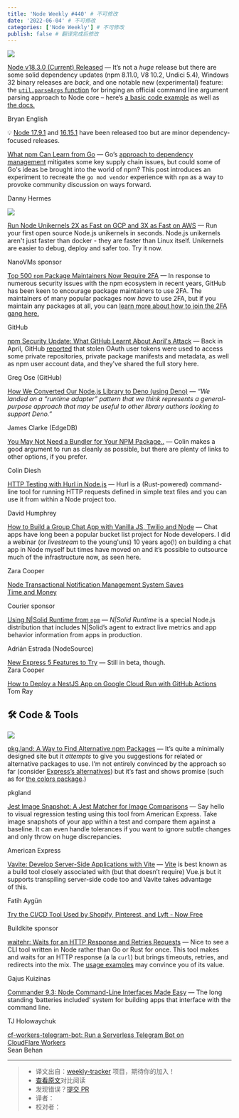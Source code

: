 ```yaml
---
title: 'Node Weekly #440' # 不可修改
date: '2022-06-04' # 不可修改
categories: ['Node Weekly'] # 不可修改
publish: false # 翻译完成后修改
---
```


[![](https://res.cloudinary.com/cpress/image/upload/w_1280,e_sharpen:60/flga2w9sleoesaulvfb5.jpg)](https://nodeweekly.com/link/124310/web)

<!--以上是预览信息，图片一张或限制百字左右，前者优先，全文请使用二级及以下标题-->
<!-- more -->

[Node v18.3.0 (Current) Released](https://nodeweekly.com/link/124310/web "nodejs.org") — It’s not a _huge_ release but there are some solid dependency updates (npm 8.11.0, V8 10.2, Undici 5.4), Windows 32 binary releases are _back_, and one notable new (experimental) feature: the [`util.parseArgs` function](https://nodeweekly.com/link/124311/web) for bringing an official command line argument parsing approach to Node core – here’s [a basic code example](https://nodeweekly.com/link/124312/web) as well as [the docs.](https://nodeweekly.com/link/124313/web)

Bryan English

💡 [Node 17.9.1](https://nodeweekly.com/link/124339/web) and [16.15.1](https://nodeweekly.com/link/124340/web) have been released too but are minor dependency-focused releases.

[What npm Can Learn from Go](https://nodeweekly.com/link/124314/web "engineering.hardfin.com") — Go’s [approach to dependency management](https://nodeweekly.com/link/124315/web) mitigates some key supply chain issues, but could some of Go's ideas be brought into the world of npm? This post introduces an experiment to recreate the `go mod vendor` experience with `npm` as a way to provoke community discussion on ways forward.

Danny Hermes

[![](https://copm.s3.amazonaws.com/8b9a1151.png)](https://nodeweekly.com/link/124305/web)

[Run Node Unikernels 2X as Fast on GCP and 3X as Fast on AWS](https://nodeweekly.com/link/124305/web) — Run your first open source Node.js unikernels in seconds. Node.js unikernels aren't just faster than docker - they are faster than Linux itself. Unikernels are easier to debug, deploy and safer too. Try it now.

NanoVMs sponsor

[Top 500 `npm` Package Maintainers Now Require 2FA](https://nodeweekly.com/link/124316/web "github.blog") — In response to numerous security issues with the npm ecosystem in recent years, GitHub has been keen to encourage package maintainers to use 2FA. The maintainers of many popular packages now _have_ to use 2FA, but if you maintain any packages at all, you can [learn more about how to join the 2FA gang here.](https://nodeweekly.com/link/124317/web)

GitHub

[npm Security Update: What GitHub Learnt About April's Attack](https://nodeweekly.com/link/124318/web "github.blog") — Back in April, GitHub [reported](https://nodeweekly.com/link/124319/web) that stolen OAuth user tokens were used to access some private repositories, private package manifests and metadata, as well as npm user account data, and they've shared the full story here.

Greg Ose (GitHub)

[How We Converted Our Node.js Library to Deno (using Deno)](https://nodeweekly.com/link/124320/web "www.edgedb.com") — _“We landed on a “runtime adapter” pattern that we think represents a general-purpose approach that may be useful to other library authors looking to support Deno.”_

James Clarke (EdgeDB)

[You May Not Need a Bundler for Your NPM Package..](https://nodeweekly.com/link/124321/web "cmdcolin.github.io") — Colin makes a good argument to run as cleanly as possible, but there are plenty of links to other options, if you prefer.

Colin Diesh

[HTTP Testing with Hurl in Node.js](https://nodeweekly.com/link/124322/web "blog.humphd.org") — Hurl is a (Rust-powered) command-line tool for running HTTP requests defined in simple text files and you can use it from within a Node project too.

David Humphrey

[How to Build a Group Chat App with Vanilla JS, Twilio and Node](https://nodeweekly.com/link/124323/web "www.smashingmagazine.com") — Chat apps have long been a popular bucket list project for Node developers. I did a webinar (or _livestream_ to the young'uns) 10 years ago(!) on building a chat app in Node myself but times have moved on and it’s possible to outsource much of the infrastructure now, as seen here.

Zara Cooper

[Node Transactional Notification Management System Saves Time and Money](https://nodeweekly.com/link/124306/web "www.courier.com")

Courier sponsor

[Using N|Solid Runtime from `npm`](https://nodeweekly.com/link/124324/web "nodesource.com") — _N|Solid Runtime_ is a special Node.js distribution that includes N|Solid’s agent to extract live metrics and app behavior information from apps in production.

Adrián Estrada (NodeSource)

[New Express 5 Features to Try](https://nodeweekly.com/link/124325/web) — Still in beta, though.  
Zara Cooper

[How to Deploy a NestJS App on Google Cloud Run with GitHub Actions](https://nodeweekly.com/link/124326/web)  
Tom Ray

## 🛠 Code & Tools

[![](https://res.cloudinary.com/cpress/image/upload/w_1280,e_sharpen:60/xugkkmipf8n2vzyfvolb.jpg)](https://nodeweekly.com/link/124327/web)

[pkg.land: A Way to Find Alternative npm Packages](https://nodeweekly.com/link/124327/web "pkg.land") — It’s quite a minimally designed site but it _attempts_ to give you suggestions for related or alternative packages to use. I’m not entirely convinced by the approach so far (consider [Express’s alternatives](https://nodeweekly.com/link/124328/web)) but it’s fast and shows promise (such as for [the colors package](https://nodeweekly.com/link/124329/web).)

pkgland

[Jest Image Snapshot: A Jest Matcher for Image Comparisons](https://nodeweekly.com/link/124330/web "github.com") — Say hello to visual regression testing using this tool from American Express. Take image snapshots of your app within a test and compare them against a baseline. It can even handle tolerances if you want to ignore subtle changes and only throw on huge discrepancies.

American Express

[Vavite: Develop Server-Side Applications with Vite](https://nodeweekly.com/link/124331/web "github.com") — [Vite](https://nodeweekly.com/link/124332/web) is best known as a build tool closely associated with (but that doesn’t require) Vue.js but it supports transpiling server-side code too and Vavite takes advantage of this.

Fatih Aygün

[Try the CI/CD Tool Used by Shopify, Pinterest, and Lyft - Now Free](https://nodeweekly.com/link/124307/web)

Buildkite sponsor

[waitehr: Waits for an HTTP Response and Retries Requests](https://nodeweekly.com/link/124333/web "github.com") — Nice to see a CLI tool written in Node rather than Go or Rust for once. This tool makes and waits for an HTTP response (a la `curl`) but brings timeouts, retries, and redirects into the mix. The [usage examples](https://nodeweekly.com/link/124334/web) may convince you of its value.

Gajus Kuizinas

[Commander 9.3: Node Command-Line Interfaces Made Easy](https://nodeweekly.com/link/124336/web "github.com") — The long standing ‘batteries included’ system for building apps that interface with the command line.

TJ Holowaychuk

[cf-workers-telegram-bot: Run a Serverless Telegram Bot on CloudFlare Workers](https://nodeweekly.com/link/124337/web)  
Sean Behan

---
> * 译文出自：[weekly-tracker](https://github.com/FEDarling/weekly-tracker) 项目，期待你的加入！
> * [查看原文](https://nodeweekly.com/issues/440)对比阅读
> * 发现错误？[提交 PR](https://github.com/FEDarling/weekly-tracker/blob/main/weeklys/node_weekly/440)
> * 译者：
> * 校对者：
